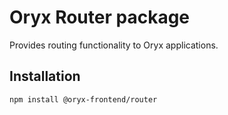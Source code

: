 # Oryx Router package

Provides routing functionality to Oryx applications.

## Installation

`npm install @oryx-frontend/router`

